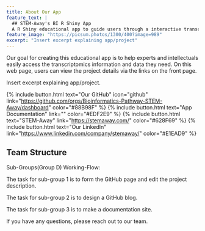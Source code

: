```yaml
---
title: About Our App
feature_text: |
  ## STEM-Away's BI R Shiny App
  A R Shiny educational app to guide users through a interactive transcriptomics pipeline
feature_image: "https://picsum.photos/1300/400?image=989"
excerpt: "Insert excerpt explaining app/project"
---
```


Our goal for creating this educational app is to help experts and intellectuals easily access the transcriptomics information and data they need. On this web page, users can view the project details via the links on the front page.

Insert excerpt explaining app/project.

{% include button.html text="Our GitHub" icon="github" link="https://github.com/orgs/Bioinformatics-Pathway-STEM-Away/dashboard" color="#88B98F" %} {% include button.html text="App Documentation" link="" color="#EDF2E9" %} {% include button.html text="STEM-Away"  link="https://stemaway.com/" color="#628F69" %} {% include button.html text="Our LinkedIn" link="https://www.linkedin.com/company/stemaway/" color="#E1EAD9" %}

## Team Structure
Sub-Groups(Group D) Working-Flow:

The task for sub-group 1 is to form the GitHub page and edit the project description. 

The task for sub-group 2 is to design a GitHub blog. 

The task for sub-group 3 is to make a documentation site. 

If you have any questions, please reach out to our team. 


